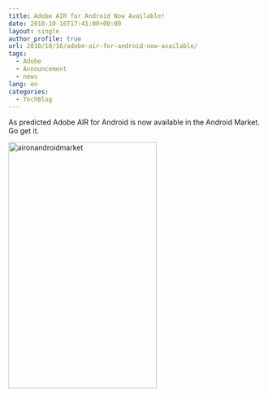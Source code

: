 ```yaml
---
title: Adobe AIR for Android Now Available!
date: 2010-10-16T17:41:00+00:00
layout: single
author_profile: true
url: 2010/10/16/adobe-air-for-android-now-available/
tags:
  - Adobe
  - Announcement
  - news
lang: en
categories: 
  - TechBlog
---
```

As predicted Adobe AIR for Android is now available in the Android Market. Go get it.

[<img title="aironandroidmarket" border="0" alt="aironandroidmarket" src="http://lh5.ggpht.com/_vaUVXcmC3OI/TLncqXBCz1I/AAAAAAAACpw/UjMkkUEKnek/aironandroidmarket_thumb%5B1%5D.png?imgmax=800" width="292" height="484" />](http://lh6.ggpht.com/_vaUVXcmC3OI/TLncnzYR6aI/AAAAAAAACps/95eI-dSt36I/s1600-h/aironandroidmarket%5B3%5D.png)